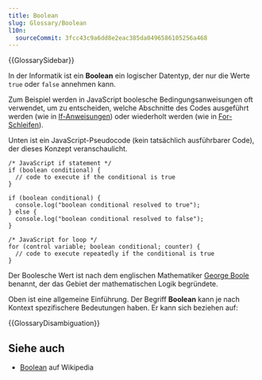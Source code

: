 ```yaml
---
title: Boolean
slug: Glossary/Boolean
l10n:
  sourceCommit: 3fcc43c9a6dd8e2eac385da0496586105256a468
---
```


{{GlossarySidebar}}

In der Informatik ist ein **Boolean** ein logischer Datentyp, der nur die Werte `true` oder `false` annehmen kann.

Zum Beispiel werden in JavaScript boolesche Bedingungsanweisungen oft verwendet, um zu entscheiden, welche Abschnitte des Codes ausgeführt werden (wie in [If-Anweisungen](/de/docs/Web/JavaScript/Reference/Statements/if...else)) oder wiederholt werden (wie in [For-Schleifen](/de/docs/Web/JavaScript/Reference/Statements/for)).

Unten ist ein JavaScript-Pseudocode (kein tatsächlich ausführbarer Code), der dieses Konzept veranschaulicht.

```js-nolint
/* JavaScript if statement */
if (boolean conditional) {
  // code to execute if the conditional is true
}

if (boolean conditional) {
  console.log("boolean conditional resolved to true");
} else {
  console.log("boolean conditional resolved to false");
}

/* JavaScript for loop */
for (control variable; boolean conditional; counter) {
  // code to execute repeatedly if the conditional is true
}
```

Der Boolesche Wert ist nach dem englischen Mathematiker [George Boole](https://en.wikipedia.org/wiki/George_Boole) benannt, der das Gebiet der mathematischen Logik begründete.

Oben ist eine allgemeine Einführung. Der Begriff **Boolean** kann je nach Kontext spezifischere Bedeutungen haben. Er kann sich beziehen auf:

{{GlossaryDisambiguation}}

## Siehe auch

- [Boolean](https://en.wikipedia.org/wiki/Boolean_data_type) auf Wikipedia
